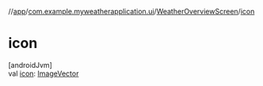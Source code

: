 //[app](../../../index.md)/[com.example.myweatherapplication.ui](../index.md)/[WeatherOverviewScreen](index.md)/[icon](icon.md)

# icon

[androidJvm]\
val [icon](icon.md): [ImageVector](https://developer.android.com/reference/kotlin/androidx/compose/ui/graphics/vector/ImageVector.html)
